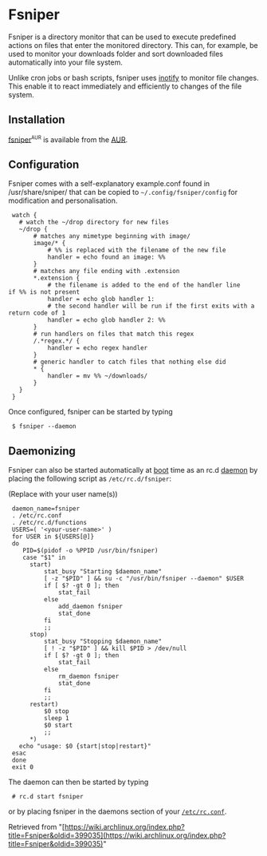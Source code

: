 # Fsniper

Fsniper is a directory monitor that can be used to execute predefined actions on files that enter the monitored directory. This can, for example, be used to monitor your downloads folder and sort downloaded files automatically into your file system.

Unlike cron jobs or bash scripts, fsniper uses [inotify](https://en.wikipedia.org/wiki/inotify "wikipedia:inotify") to monitor file changes. This enable it to react immediately and efficiently to changes of the file system.

## Installation

[fsniper](https://aur.archlinux.org/packages/fsniper/)<sup><small>AUR</small></sup> is available from the [AUR](/index.php/AUR "AUR").

## Configuration

Fsniper comes with a self-explanatory example.conf found in /usr/share/sniper/ that can be copied to `~/.config/fsniper/config` for modification and personalisation.

```
 watch {
   # watch the ~/drop directory for new files
   ~/drop {
       # matches any mimetype beginning with image/
       image/* {
           # %% is replaced with the filename of the new file
           handler = echo found an image: %%
       }
       # matches any file ending with .extension
       *.extension {
           # the filename is added to the end of the handler line if %% is not present
           handler = echo glob handler 1: 
           # the second handler will be run if the first exits with a return code of 1
           handler = echo glob handler 2: %%
       }
       # run handlers on files that match this regex
       /.*regex.*/ {
           handler = echo regex handler
       }
       # generic handler to catch files that nothing else did
       * {
           handler = mv %% ~/downloads/
       }
   }
 }

```

Once configured, fsniper can be started by typing

```
 $ fsniper --daemon

```

## Daemonizing

Fsniper can also be started automatically at [boot](/index.php/Boot "Boot") time as an rc.d [daemon](/index.php/Daemon "Daemon") by placing the following script as `/etc/rc.d/fsniper`:

(Replace <your-user-name> with your user name(s))

```
 daemon_name=fsniper
 . /etc/rc.conf
 . /etc/rc.d/functions
 USERS=( '<your-user-name>' )
 for USER in ${USERS[@]}
 do
 	PID=$(pidof -o %PPID /usr/bin/fsniper)
 	case "$1" in
 	  start)
 		  stat_busy "Starting $daemon_name"
 		  [ -z "$PID" ] && su -c "/usr/bin/fsniper --daemon" $USER
 		  if [ $? -gt 0 ]; then
 			  stat_fail
 		  else
 			  add_daemon fsniper
 			  stat_done
 		  fi
 		  ;;
 	  stop)
 		  stat_busy "Stopping $daemon_name"
 		  [ ! -z "$PID" ] && kill $PID > /dev/null
 		  if [ $? -gt 0 ]; then
 			  stat_fail
 		  else
 			  rm_daemon fsniper
 			  stat_done
 		  fi
 		  ;;
 	  restart)
 		  $0 stop
 		  sleep 1
 		  $0 start
 		  ;;
 	  *)
   echo "usage: $0 {start|stop|restart}"
 esac
 done
 exit 0

```

The daemon can then be started by typing

```
 # rc.d start fsniper

```

or by placing fsniper in the daemons section of your [`/etc/rc.conf`](/index.php/Rc.conf "Rc.conf").

Retrieved from "[https://wiki.archlinux.org/index.php?title=Fsniper&oldid=399035](https://wiki.archlinux.org/index.php?title=Fsniper&oldid=399035)"